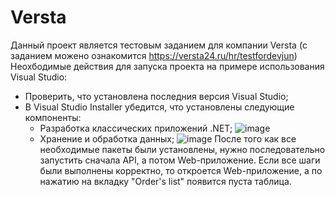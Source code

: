 # Versta
Данный проект является тестовым заданием для компании Versta (с заданием можено ознакомится https://versta24.ru/hr/testfordevjun)
Неохбодимые действия для запуска проекта на примере использования Visual Studio:
- Проверить, что установлена последния версия Visual Studio;
- В Visual Studio Installer убедится, что установлены следующие компоненты:
    - Разработка классических приложений .NET; ![image](https://github.com/Ristly/Versta/assets/60257018/0f1245cf-e537-47d5-af5a-cd59602487ec)
    - Хранение и обработка данных; ![image](https://github.com/Ristly/Versta/assets/60257018/64397b8e-eca7-4624-a468-957d1180265e)
После того как все необходимые пакеты были установлены, нужно последовательно запустить сначала API, а потом Web-приложение.
Если все шаги были выполнены корректно, то откроется Web-приложение, а по нажатию на вкладку "Order's list" появится пуста таблица.
